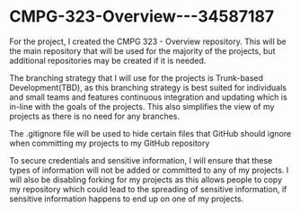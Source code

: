 # CMPG-323-Overview---34587187

For the project, I created the CMPG 323 - Overview repository. This will be the main repository that will be used for the majority of the projects, but additional repositories may be created if it is needed.

The branching strategy that I will use for the projects is Trunk-based Development(TBD), as this branching strategy is best suited for individuals and small teams and features continuous integration and updating which is in-line with the goals of the projects. This also simplifies the view of my projects as there is no need for any branches.

The .gitignore file will be used to hide certain files that GitHub should ignore when committing my projects to my GitHub repository

To secure credentials and sensitive information, I will ensure that these types of information will not be added or committed to any of my projects. I will also be disabling forking for my projects as this allows people to copy my repository which could lead to the spreading of sensitive information, if sensitive information happens to end up on one of my projects.
